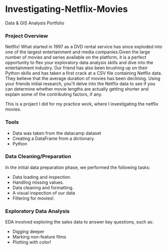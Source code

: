 # Investigating-Netflix-Movies
Data &amp; GIS Analysis Portfolio

### Project Overview

Netflix! What started in 1997 as a DVD rental service has since exploded into one of the largest entertainment and media companies.Given the large number of movies and series available on the platform, it is a perfect opportunity to flex your exploratory data analysis skills and dive into the entertainment industry. Our friend has also been brushing up on their Python skills and has taken a first crack at a CSV file containing Netflix data. They believe that the average duration of movies has been declining. Using your friends initial research, you'll delve into the Netflix data to see if you can determine whether movie lengths are actually getting shorter and explain some of the contributing factors, if any.

This is a project I did for my practice work, where I investigating the netflix movies.

### Tools

* Data was taken from the datacamp dataset  
* Creating a DataFrame from a dictionary.
* Python

### Data Cleaning/Preparation

In the initial data preparation phase, we performed the following tasks:
* Data loading and inspection.
* Handling missing values.
* Data cleaning and formatting.
* A visual inspection of our data
* Filtering for movies!. 

### Exploratory Data Analysis

EDA involved exploring the sales data to answer key questions, such as:
* Digging deeper
* Marking non-feature films
* Plotting with color!

